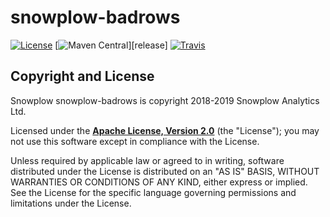 # snowplow-badrows

[![License][license-image]][license]
[![Maven Central][release-image]][release]
[![Travis][travis-image]][travis]

## Copyright and License

Snowplow snowplow-badrows is copyright 2018-2019 Snowplow Analytics Ltd.

Licensed under the **[Apache License, Version 2.0][license]** (the "License");
you may not use this software except in compliance with the License.

Unless required by applicable law or agreed to in writing, software
distributed under the License is distributed on an "AS IS" BASIS,
WITHOUT WARRANTIES OR CONDITIONS OF ANY KIND, either express or implied.
See the License for the specific language governing permissions and
limitations under the License.


[travis]: https://travis-ci.org/snowplow-incubator/snowplow-badrows
[travis-image]: https://travis-ci.org/snowplow-incubator/snowplow-badrows.png?branch=master

[license-image]: http://img.shields.io/badge/license-Apache--2-blue.svg?style=flat
[license]: http://www.apache.org/licenses/LICENSE-2.0

[release-image]: https://img.shields.io/maven-central/v/com.snowplowanalytics/snowplow-badrows_2.12.svg
[releases]: https://maven-badges.herokuapp.com/maven-central/com.snowplowanalytics/snowplow-badrows_2.12
